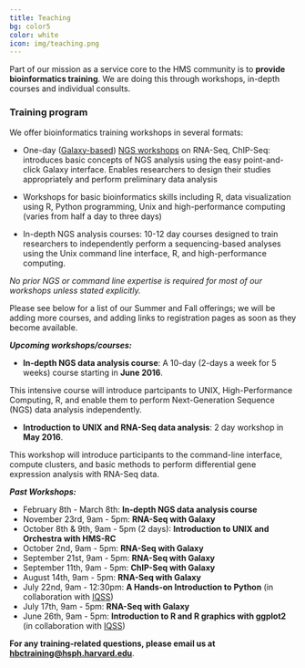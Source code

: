 ```yaml
---
title: Teaching
bg: color5
color: white
icon: img/teaching.png
---
```

Part of our mission as a service core to the HMS community is to **provide bioinformatics training**. We are doing this through workshops, in-depth courses and individual consults.


### **Training program**

We offer bioinformatics training workshops in several formats:

* One-day ([Galaxy-based](https://wiki.galaxyproject.org/)) [NGS workshops](http://hbc.github.io/ngs-workshops/) on RNA-Seq, ChIP-Seq: introduces basic concepts of NGS analysis using the easy point-and-click Galaxy interface. Enables researchers to design their studies appropriately and perform preliminary data analysis

* Workshops for basic bioinformatics skills including R, data visualization using R, Python programming, Unix and high-performance computing (varies from half a day to three days) 

* In-depth NGS analysis courses: 10-12 day courses designed to train researchers to independently perform a sequencing-based analyses using the Unix command line interface, R, and high-performance computing. 
 
*No prior NGS or command line expertise is required for most of our workshops unless stated explicitly.*

Please see below for a list of our Summer and Fall offerings; we will be adding more courses, and adding links to registration pages as soon as they become available.

***Upcoming workshops/courses:***

* **In-depth NGS data analysis course**: A 10-day (2-days a week for 5 weeks) course starting in **June 2016**. 

This intensive course will introduce partcipants to UNIX, High-Performance Computing, R, and enable them to perform Next-Generation Sequence (NGS) data analysis independently.

* **Introduction to UNIX and RNA-Seq data analysis**: 2 day workshop in **May 2016**.

This workshop will introduce participants to the command-line interface, compute clusters, and basic methods to perform differential gene expression analysis with RNA-Seq data.

***Past Workshops:***

* February 8th - March 8th: **In-depth NGS data analysis course**
* November 23rd, 9am - 5pm: **RNA-Seq with Galaxy**
* October 8th & 9th, 9am - 5pm (2 days): **Introduction to UNIX and Orchestra with HMS-RC**
* October 2nd, 9am - 5pm: **RNA-Seq with Galaxy**
* September 21st, 9am - 5pm: **RNA-Seq with Galaxy**
* September 11th, 9am - 5pm: **ChIP-Seq with Galaxy**
* August 14th, 9am - 5pm: **RNA-Seq with Galaxy**
* July 22nd, 9am - 12:30pm: **A Hands-on Introduction to Python** (in collaboration with [IQSS](http://www.iq.harvard.edu/))
* July 17th, 9am - 5pm: **RNA-Seq with Galaxy**
* June 26th, 9am - 5pm: **Introduction to R and R graphics with ggplot2** (in collaboration with [IQSS](http://www.iq.harvard.edu/))

**For any training-related questions, please email us at [hbctraining@hsph.harvard.edu](mailto:hbctraining@hsph.harvard.edu)**.

